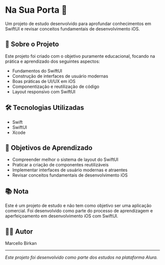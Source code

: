 # Na Sua Porta 🚀

Um projeto de estudo desenvolvido para aprofundar conhecimentos em SwiftUI e revisar conceitos fundamentais de desenvolvimento iOS.

## 📱 Sobre o Projeto

Este projeto foi criado com o objetivo puramente educacional, focando na prática e aprendizado dos seguintes aspectos:

- Fundamentos do SwiftUI
- Construção de interfaces de usuário modernas
- Boas práticas de UI/UX em iOS
- Componentização e reutilização de código
- Layout responsivo com SwiftUI

## 🛠️ Tecnologias Utilizadas

- Swift
- SwiftUI
- Xcode

## 🎯 Objetivos de Aprendizado

- Compreender melhor o sistema de layout do SwiftUI
- Praticar a criação de componentes reutilizáveis
- Implementar interfaces de usuário modernas e atraentes
- Revisar conceitos fundamentais de desenvolvimento iOS

## 📚 Nota

Este é um projeto de estudo e não tem como objetivo ser uma aplicação comercial. Foi desenvolvido como parte do processo de aprendizagem e aperfeiçoamento em desenvolvimento iOS com SwiftUI.

## 👨‍💻 Autor

Marcello Birkan

---

*Este projeto foi desenvolvido como parte dos estudos na plataforma Alura.* 
